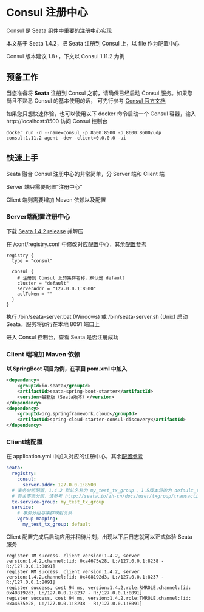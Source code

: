 # Consul 注册中心

Consul 是 Seata 组件中重要的注册中心实现

本文基于 Seata 1.4.2，把 Seata 注册到 Consul 上，以 file 作为配置中心

Consul 版本建议 1.8+，下文以 Consul 1.11.2 为例

## 预备工作


当您准备将 **Seata** 注册到 Consul 之前，请确保已经启动 Consul 服务。如果您尚且不熟悉 Consul 的基本使用的话，
可先行参考 [Consul 官方文档](https://www.consul.io/docs) 

如果您只想快速体验，也可以使用以下 docker 命令启动一个 Consul 容器，输入 http://localhost:8500 访问 Consul 控制台

```shell
docker run -d --name=consul -p 8500:8500 -p 8600:8600/udp consul:1.11.2 agent -dev -client=0.0.0.0 -ui
```

## 快速上手

Seata 融合 Consul 注册中心的非常简单，分 Server 端和 Client 端

Server 端只需要配置“注册中心”

Client 端则需要增加 Maven 依赖以及配置

### Server端配置注册中心
下载 [Seata 1.4.2 release](https://github.com/seata/seata/releases/tag/v1.4.2) 并解压

在 /conf/registry.conf 中修改对应配置中心，其余[配置参考](https://github.com/seata/seata/blob/develop/script/client/conf/registry.conf)

```
registry {
  type = "consul"

  consul {
    # 注册到 Consul 上的集群名称，默认是 default
    cluster = "default"
    serverAddr = "127.0.0.1:8500"
    aclToken = ""
  }
}
```

执行 /bin/seata-server.bat (Windows) 或 /bin/seata-server.sh (Unix) 启动 Seata，服务将运行在本地 8091 端口上

进入 Consul 控制台，查看 Seata 是否注册成功

### Client 端增加 Maven 依赖

**以 SpringBoot 项目为例，在项目 pom.xml 中加入**

```xml
<dependency>
    <groupId>io.seata</groupId>
    <artifactId>seata-spring-boot-starter</artifactId>
    <version>最新版（Seata版本）</version>
</dependency>
<dependency>
    <groupId>org.springframework.cloud</groupId>
    <artifactId>spring-cloud-starter-consul-discovery</artifactId>
</dependency>
```

### Client端配置

在 application.yml 中加入对应的注册中心，其余[配置参考](https://github.com/seata/seata/blob/develop/script/client/spring/application.yml)

```yaml
seata:
  registry:
    consul:
      server-addr: 127.0.0.1:8500
  # 事务分组配置，1.4.2 默认名称为 my_test_tx_group ，1.5版本将改为 default_tx_group
  # 有关事务分组，请参考 http://seata.io/zh-cn/docs/user/txgroup/transaction-group.html
  tx-service-group: my_test_tx_group
  service:
    # 事务分组与集群映射关系
    vgroup-mapping:
      my_test_tx_group: default
```

Client 配置完成后启动应用并稍待片刻，出现以下后日志就可以正式体验 Seata 服务

```text
register TM success. client version:1.4.2, server version:1.4.2,channel:[id: 0xa4675e28, L:/127.0.0.1:8238 - R:/127.0.0.1:8091]
register RM success. client version:1.4.2, server version:1.4.2,channel:[id: 0x408192d3, L:/127.0.0.1:8237 - R:/127.0.0.1:8091]
register success, cost 94 ms, version:1.4.2,role:RMROLE,channel:[id: 0x408192d3, L:/127.0.0.1:8237 - R:/127.0.0.1:8091]
register success, cost 94 ms, version:1.4.2,role:TMROLE,channel:[id: 0xa4675e28, L:/127.0.0.1:8238 - R:/127.0.0.1:8091]
```
